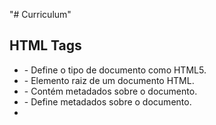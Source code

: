 "# Curriculum"

## HTML Tags 
* <!DOCTYPE html> - Define o tipo de documento como HTML5.
* <html> - Elemento raiz de um documento HTML.
* <head> - Contém metadados sobre o documento.
* <meta> - Define metadados sobre o documento.
* <title> - Define o título do documento.
* <style> - Contém regras CSS para o documento.
*<body> - Contém o conteúdo do documento.
* <header> - Representa um grupo de introdução ou conjunto de links de navegação.
* <div> - Contêiner genérico para conteúdo.
* <h1> - Define o título de nível 1.
* <h2> - Define o título de nível 2.
* <h3> - Define o título de nível 3.
* <p> - Define um parágrafo.
* <ul> - Define uma lista não ordenada.
* <li> - Define um item de lista.
* <strong> - Define texto importante.
